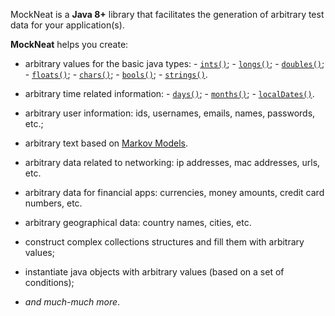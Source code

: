 MockNeat is a **Java 8+** library that facilitates the generation of arbitrary test data for your application(s). 

**MockNeat** helps you create: 

- arbitrary values for the basic java types: 
      - [`ints()`](MockNeat#ints);
      - [`longs()`](MockNeat#longs);
      - [`doubles()`](MockNeat#doubles);
      - [`floats()`](MockNeat#floats);
      - [`chars()`](MockNeat#chars);
      - [`bools()`](MockNeat#bools);
      - [`strings()`](MockNeat#strings). 

- arbitrary time related information:
      - [`days()`](MockNeat#days);
      - [`months()`](MockNeat#months);
      - [`localDates()`](MockNeat#localdates).

- arbitrary user information: ids, usernames, emails, names, passwords, etc.;

- arbitrary text based on [Markov Models](https://en.wikipedia.org/wiki/Markov_model).

- arbitrary data related to networking: ip addresses, mac addresses, urls, etc.

- arbitrary data for financial apps: currencies, money amounts, credit card numbers, etc.

- arbitrary geographical data: country names, cities, etc.

- construct complex collections structures and fill them with arbitrary values;

- instantiate java objects with arbitrary values (based on a set of conditions);

- *and much-much more*.

